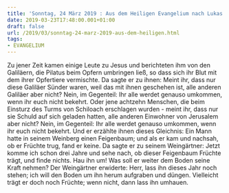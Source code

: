 ```yaml
---
title: 'Sonntag, 24 März 2019 : Aus dem Heiligen Evangelium nach Lukas - Lk 13,1-9.'
date: 2019-03-23T17:48:00.001+01:00
draft: false
url: /2019/03/sonntag-24-marz-2019-aus-dem-heiligen.html
tags: 
- EVANGELIUM
---
```


Zu jener Zeit kamen einige Leute zu Jesus und berichteten ihm von den Galiläern, die Pilatus beim Opfern umbringen ließ, so dass sich ihr Blut mit dem ihrer Opfertiere vermischte. Da sagte er zu ihnen: Meint ihr, dass nur diese Galiläer Sünder waren, weil das mit ihnen geschehen ist, alle anderen Galiläer aber nicht? Nein, im Gegenteil: Ihr alle werdet genauso umkommen, wenn ihr euch nicht bekehrt. Oder jene achtzehn Menschen, die beim Einsturz des Turms von Schiloach erschlagen wurden - meint ihr, dass nur sie Schuld auf sich geladen hatten, alle anderen Einwohner von Jerusalem aber nicht? Nein, im Gegenteil: Ihr alle werdet genauso umkommen, wenn ihr euch nicht bekehrt. Und er erzählte ihnen dieses Gleichnis: Ein Mann hatte in seinem Weinberg einen Feigenbaum; und als er kam und nachsah, ob er Früchte trug, fand er keine. Da sagte er zu seinem Weingärtner: Jetzt komme ich schon drei Jahre und sehe nach, ob dieser Feigenbaum Früchte trägt, und finde nichts. Hau ihn um! Was soll er weiter dem Boden seine Kraft nehmen? Der Weingärtner erwiderte: Herr, lass ihn dieses Jahr noch stehen; ich will den Boden um ihn herum aufgraben und düngen. Vielleicht trägt er doch noch Früchte; wenn nicht, dann lass ihn umhauen.
